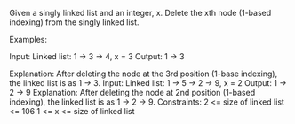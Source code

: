 Given a singly linked list and an integer, x. Delete the xth node (1-based indexing) from the singly linked list.

Examples:

Input: Linked list: 1 -> 3 -> 4, x = 3
Output: 1 -> 3

Explanation: After deleting the node at the 3rd position (1-base indexing), the linked list is as 1 -> 3. 
Input: Linked list: 1 -> 5 -> 2 -> 9, x = 2 
Output: 1 -> 2 -> 9
Explanation: After deleting the node at 2nd position (1-based indexing), the linked list is as 1 -> 2 -> 9.
Constraints:
2 <= size of linked list <= 106
1 <= x <= size of linked list
